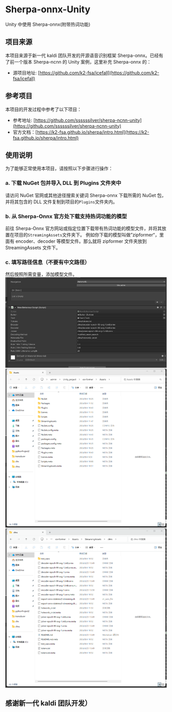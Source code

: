 # Sherpa-onnx-Unity

Unity 中使用 Sherpa-onnx(附带热词功能)

## 项目来源

本项目来源于新一代 kaldi 团队开发的开源语音识别框架 Sherpa-onnx。已经有了前一个版本 Sherpa-ncnn 的 Unity 案例，这里补充 Sherpa-onnx 的：

- 源项目地址: [https://github.com/k2-fsa/icefall](https://github.com/k2-fsa/icefall)

## 参考项目

本项目的开发过程中参考了以下项目：

- 参考地址: [https://github.com/ssssssilver/sherpa-ncnn-unity](https://github.com/ssssssilver/sherpa-ncnn-unity)
- 官方文档：[https://k2-fsa.github.io/sherpa/intro.html](https://k2-fsa.github.io/sherpa/intro.html)

## 使用说明

为了能够正常使用本项目，请按照以下步骤进行操作：

### a. 下载 NuGet 包并导入 DLL 到 Plugins 文件夹中

请访问 NuGet 官网或其他途径搜索关键词 Sherpa-onnx 下载所需的 NuGet 包，并将其包含的 DLL 文件复制到项目的`Plugins`文件夹内。

### b. 从 Sherpa-Onnx 官方处下载支持热词功能的模型

前往 Sherpa-Onnx 官方网站或指定位置下载带有热词功能的模型文件，并将其放置在项目的`StreamingAssets`文件夹下。
例如你下载的模型叫做”zipformer“，里面有 encoder、decoder 等模型文件。那么就将 zipformer 文件夹放到 StreamingAssets 文件下。

### c. 填写路径信息（不要有中文路径）

然后按照所需变量，添加模型文件。
![示例图片](1.png)
![示例图片](2.png)
![示例图片2](3.png)

## 感谢新一代 kaldi 团队开发）
